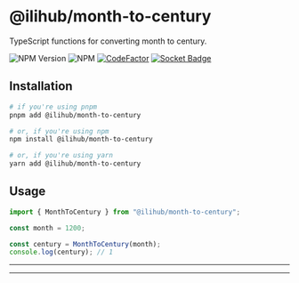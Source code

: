# @ilihub/month-to-century

TypeScript functions for converting month to century.

![NPM Version](https://img.shields.io/npm/v/%40ilihub%2Fmonth-to-century?color=33cd56&logo=npm)
![NPM](https://img.shields.io/npm/l/%40ilihub%2Fmonth-to-century)
[![CodeFactor](https://www.codefactor.io/repository/github/ilihub/npm/badge)](https://www.codefactor.io/repository/github/ilihub/npm)
[![Socket Badge](https://socket.dev/api/badge/npm/package/@ilihub/month-to-century)](https://socket.dev/npm/package/@ilihub/month-to-century)

## Installation

```bash
# if you're using pnpm
pnpm add @ilihub/month-to-century

# or, if you're using npm
npm install @ilihub/month-to-century

# or, if you're using yarn
yarn add @ilihub/month-to-century
```

## Usage

```javascript
import { MonthToCentury } from "@ilihub/month-to-century";

const month = 1200;

const century = MonthToCentury(month);
console.log(century); // 1
```

---

<!-- sponsors_and_backers_section_start -->

<!-- sponsors_and_backers_section_end -->

---
